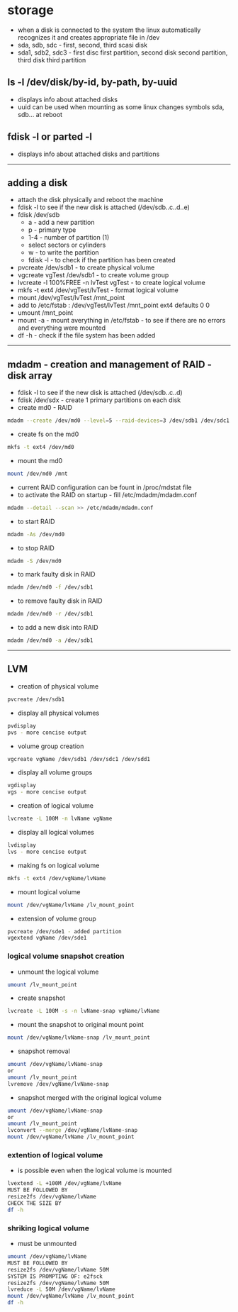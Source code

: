 # storage
+ when a disk is connected to the system the linux automatically recognizes it and creates appropriate file in /dev
+ sda, sdb, sdc - first, second, third scasi disk
+ sda1, sdb2, sdc3 - first disc first partition, second disk second partition, third disk third partition

## ls -l /dev/disk/by-id, by-path, by-uuid
+ displays info about attached disks
+ uuid can be used when mounting as some linux changes symbols sda, sdb... at reboot

## fdisk -l or parted -l
+ displays info about attached disks and partitions
___
## adding a disk
+ attach the disk physically and reboot the machine
+ fdisk -l to see if the new disk is attached (/dev/sdb..c..d..e)
+ fdisk /dev/sdb
  + a - add a new partition
  + p - primary type
  + 1-4 - number of partition (1)
  + select sectors or cylinders
  + w - to write the partition
  + fdisk -l - to check if the partition has been created
+ pvcreate /dev/sdb1 - to create physical volume
+ vgcreate vgTest /dev/sdb1 - to create volume group
+ lvcreate -l 100%FREE -n lvTest vgTest - to create logical volume
+ mkfs -t ext4 /dev/vgTest/lvTest - format logical volume
+ mount /dev/vgTest/lvTest /mnt_point
+ add to /etc/fstab : /dev/vgTest/lvTest /mnt_point ext4 defaults 0 0 
+ umount /mnt_point
+ mount -a - mount averything in /etc/fstab - to see if there are no errors and everything were mounted
+ df -h - check if the file system has been added
___
## mdadm - creation and management of RAID - disk array
+ fdisk -l to see if the new disk is attached (/dev/sdb..c..d)
+ fdisk /dev/sdx - create 1 primary partitions on each disk
+ create md0 - RAID
```sh
mdadm --create /dev/md0 --level=5 --raid-devices=3 /dev/sdb1 /dev/sdc1 /dev/sdd1
```
+ create fs on the md0 
```sh
mkfs -t ext4 /dev/md0
```
+ mount the md0 
```sh
mount /dev/md0 /mnt
```
+ current RAID configuration can be fount in /proc/mdstat file
+ to activate the RAID on startup - fill /etc/mdadm/mdadm.conf
```sh
mdadm --detail --scan >> /etc/mdadm/mdadm.conf
```
+ to start RAID
```sh
mdadm -As /dev/md0
```
+ to stop RAID
```sh
mdadm -S /dev/md0
```
+ to mark faulty disk in RAID
```sh
mdadm /dev/md0 -f /dev/sdb1
```
+ to remove faulty disk in RAID
```sh
mdadm /dev/md0 -r /dev/sdb1
```
+ to add a new disk into RAID
```sh
mdadm /dev/md0 -a /dev/sdb1
```
___
## LVM
+ creation of physical volume
```sh
pvcreate /dev/sdb1
```
+ display all physical volumes
```sh
pvdisplay
pvs - more concise output
```
+ volume group creation
```sh
vgcreate vgName /dev/sdb1 /dev/sdc1 /dev/sdd1 
```
+ display all volume groups
```sh
vgdisplay
vgs - more concise output
```
+ creation of logical volume
```sh
lvcreate -L 100M -n lvName vgName
```
+ display all logical volumes 
```sh
lvdisplay
lvs - more concise output
```
+ making fs on logical volume
```sh
mkfs -t ext4 /dev/vgName/lvName
```
+ mount logical volume
```sh
mount /dev/vgName/lvName /lv_mount_point
```
+ extension of volume group
```sh
pvcreate /dev/sde1 - added partition
vgextend vgName /dev/sde1
```
### logical volume snapshot creation
+ unmount the logical volume
```sh
umount /lv_mount_point
```
+ create snapshot
```sh
lvcreate -L 100M -s -n lvName-snap vgName/lvName 
```
+ mount the snapshot to original mount point 
```sh
mount /dev/vgName/lvName-snap /lv_mount_point
```
+ snapshot removal 
```sh
umount /dev/vgName/lvName-snap
or 
umount /lv_mount_point
lvremove /dev/vgName/lvName-snap
```
+ snapshot merged with the original logical volume 
```sh
umount /dev/vgName/lvName-snap
or 
umount /lv_mount_point
lvconvert --merge /dev/vgName/lvName-snap
mount /dev/vgName/lvName /lv_mount_point
```
### extention of logical volume
+ is possible even when the logical volume is mounted
```sh
lvextend -L +100M /dev/vgName/lvName
MUST BE FOLLOWED BY
resize2fs /dev/vgName/lvName
CHECK THE SIZE BY
df -h
```
### shriking logical volume
+ must be unmounted
```sh
umount /dev/vgName/lvName
MUST BE FOLLOWED BY
resize2fs /dev/vgName/lvName 50M
SYSTEM IS PROMPTING OF: e2fsck
resize2fs /dev/vgName/lvName 50M
lvreduce -L 50M /dev/vgName/lvName
mount /dev/vgName/lvName /lv_mount_point
df -h
```


